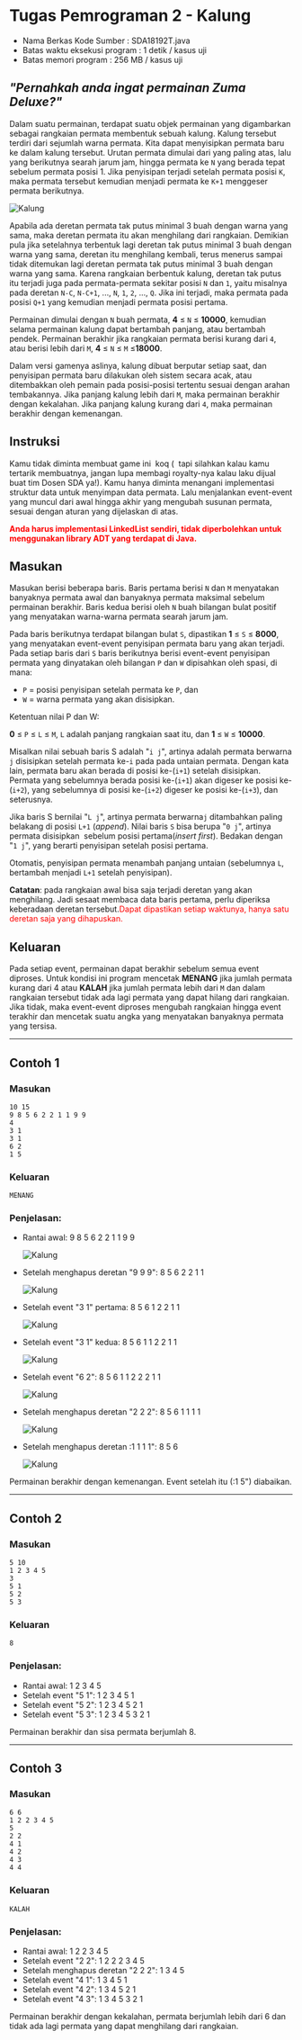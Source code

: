 # Tugas Pemrograman 2 - Kalung

- Nama Berkas Kode Sumber : SDA18192T.java
- Batas waktu eksekusi program : 1 ​detik / kasus uji
- Batas memori program : 256 MB / kasus uji

## <i>"Pernahkah anda ingat permainan Zuma Deluxe?"</i>

Dalam suatu permainan, terdapat suatu objek permainan yang digambarkan sebagai
rangkaian permata membentuk sebuah kalung. Kalung tersebut terdiri dari sejumlah
warna permata. Kita dapat menyisipkan permata baru ke dalam kalung tersebut.
Urutan permata dimulai dari yang paling atas, lalu yang berikutnya searah jarum
jam, hingga permata ke `N` yang berada tepat sebelum permata posisi 1. Jika
penyisipan terjadi setelah permata posisi `K`, maka permata tersebut kemudian
menjadi permata ke `K+1` menggeser permata berikutnya.

![Kalung](img/kl1.png?raw=true)

Apabila ada deretan permata tak putus minimal 3 buah dengan warna yang sama,
maka deretan permata itu akan menghilang dari rangkaian. Demikian pula jika
setelahnya terbentuk lagi deretan tak putus minimal 3 buah dengan warna yang
sama, deretan itu menghilang kembali, terus menerus sampai tidak ditemukan lagi
deretan permata tak putus minimal 3 buah dengan warna yang sama. Karena
rangkaian berbentuk kalung, deretan tak putus itu terjadi juga pada
permata-permata sekitar posisi `N` dan `1`, yaitu misalnya pada deretan `N-C`,
`N-C+1`, ..., `N`, `1`, `2`, ..., `Q`. Jika ini terjadi, maka permata pada
posisi `Q+1` yang kemudian menjadi permata posisi pertama.

Permainan dimulai dengan `N` buah permata, **4** ≤ `N` ≤ **10000​**, kemudian
selama permainan kalung dapat bertambah panjang, atau bertambah pendek.
Permainan berakhir jika rangkaian permata berisi kurang dari `4`, atau berisi
lebih dari `M`, **4** ≤ `N` ≤ `M` ≤ ​**18000​**.

Dalam versi gamenya aslinya, kalung dibuat berputar setiap saat, dan penyisipan
permata baru dilakukan oleh sistem secara acak, atau ditembakkan oleh pemain
pada posisi-posisi tertentu sesuai dengan arahan tembakannya. Jika panjang
kalung lebih dari `M`, maka permainan berakhir dengan kekalahan. Jika panjang
kalung kurang dari `4`, maka permainan berakhir dengan kemenangan.

## Instruksi

Kamu tidak diminta membuat game ini ​ koq ( ​ tapi silahkan kalau kamu tertarik
membuatnya, jangan lupa membagi royalty-nya kalau laku dijual buat tim Dosen SDA
ya!). Kamu hanya diminta menangani implementasi struktur data untuk menyimpan
data permata. Lalu menjalankan event-event yang muncul dari awal hingga akhir
yang mengubah susunan permata, sesuai dengan aturan yang dijelaskan di atas.

<b style="color:red">Anda harus implementasi LinkedList sendiri, tidak
diperbolehkan untuk menggunakan library ADT yang terdapat di Java.</b>

## Masukan

Masukan berisi beberapa baris. Baris pertama berisi `N` dan `M` menyatakan
banyaknya permata awal dan banyaknya permata maksimal sebelum permainan
berakhir. Baris kedua berisi oleh `N` buah bilangan bulat positif yang
menyatakan warna-warna permata searah jarum jam.

Pada baris berikutnya terdapat bilangan bulat `S`, dipastikan **1** ≤ `S` ≤
​**8000**​, yang menyatakan event-event penyisipan permata baru yang akan
terjadi. Pada setiap baris dari `S` baris berikutnya berisi event-event
penyisipan permata yang dinyatakan oleh bilangan `P` dan `W` dipisahkan oleh
spasi, di mana:

- `P` = posisi penyisipan setelah permata ke `P`, dan
- `W` = warna permata yang akan disisipkan.

Ketentuan nilai P dan W:

**0** ≤ `P` ≤ `L` ≤ `M`, `L` adalah panjang rangkaian saat itu,
dan **1** ≤ `W` ≤ **10000**.

Misalkan nilai sebuah baris S adalah "`i j`", artinya adalah permata berwarna
`j` disisipkan setelah permata ke-​`i` pada pada untaian permata. Dengan kata
lain, permata baru akan berada di posisi ke-(​`i+1`) setelah disisipkan. Permata
yang sebelumnya berada posisi ke-(​`i+1`) akan digeser ke posisi ke-(​`i+2`),
yang sebelumnya di posisi ke-(​`i+2`) digeser ke posisi ke-(​`i+3`), dan
seterusnya.

Jika baris S bernilai "`L ​j`", artinya permata berwarna ​`j` ditambahkan paling
belakang di posisi `L+1` (​*append*). Nilai baris `S` bisa berupa "`0 ​j`",
artinya permata disisipkan ​ sebelum posisi pertama(​*insert first*). Bedakan
dengan "`1 ​j`", yang berarti penyisipan setelah posisi pertama.

Otomatis, penyisipan permata menambah panjang untaian (sebelumnya `L`, bertambah
menjadi `L+1` setelah penyisipan).

**Catatan**: pada rangkaian awal bisa saja terjadi deretan yang akan menghilang.
Jadi sesaat membaca data baris pertama, perlu diperiksa keberadaan deretan
tersebut. ​<span style="color:red">Dapat dipastikan setiap waktunya, hanya satu
deretan saja yang dihapuskan.</span>

## Keluaran

Pada setiap event, permainan dapat berakhir sebelum semua event diproses. Untuk
kondisi ini program mencetak ​**MENANG** jika jumlah permata kurang dari 4 atau
**KALAH** ​jika jumlah permata lebih dari `M` dan dalam rangkaian tersebut tidak
ada lagi permata yang dapat hilang dari rangkaian. Jika tidak, maka event-event
diproses mengubah rangkaian hingga event terakhir dan mencetak suatu angka yang
menyatakan banyaknya permata yang tersisa.

---

## Contoh 1

### Masukan

```text
10 15
9 8 5 6 2 2 1 1 9 9
4
3 1
3 1
6 2
1 5
```

### Keluaran

```text
MENANG
```

### Penjelasan:

- Rantai awal: 9 8 5 6 2 2 1 1 9 9

  ![Kalung](img/kl2.png?raw=true)

- Setelah menghapus deretan "9 9 9": 8 5 6 2 2 1 1

  ![Kalung](img/kl3.png?raw=true)

- Setelah event "3 1" pertama: 8 5 6 1 2 2 1 1

  ![Kalung](img/kl4.png?raw=true)

- Setelah event "3 1" kedua: 8 5 6 1 1 2 2 1 1

  ![Kalung](img/kl5.png?raw=true)

- Setelah event "6 2": 8 5 6 1 1 2 2 2 1 1

  ![Kalung](img/kl6.png?raw=true)

- Setelah menghapus deretan "2 2 2": 8 5 6 1 1 1 1

  ![Kalung](img/kl7.png?raw=true)

- Setelah menghapus deretan :1 1 1 1": 8 5 6

  ![Kalung](img/kl8.png?raw=true)

Permainan berakhir dengan kemenangan. Event setelah itu (:1 5") diabaikan.

---

## Contoh 2

### Masukan

```text
5 10
1 2 3 4 5
3
5 1
5 2
5 3
```

### Keluaran

```text
8
```

### Penjelasan:

- Rantai awal: 1 2 3 4 5
- Setelah event "5 1": 1 2 3 4 5 1
- Setelah event "5 2": 1 2 3 4 5 2 1
- Setelah event "5 3": 1 2 3 4 5 3 2 1

Permainan berakhir dan sisa permata berjumlah 8.

---

## Contoh 3

### Masukan

```text
6​ 6
1 2 2 3 4 5
5
2 2
4 1
4 2
4 3
4 4
```

### Keluaran

```text
KALAH
```

### Penjelasan:

- Rantai awal: 1 2 2 3 4 5
- Setelah event "2 2": 1 2 2 2 3 4 5
- Setelah menghapus deretan "2 2 2": 1 3 4 5
- Setelah event "4 1": 1 3 4 5 1
- Setelah event "4 2": 1 3 4 5 2 1
- Setelah event "4 3": 1 3 4 5 3 2 1

Permainan berakhir dengan kekalahan, permata berjumlah lebih dari 6 dan tidak
ada lagi permata yang dapat menghilang dari rangkaian.
